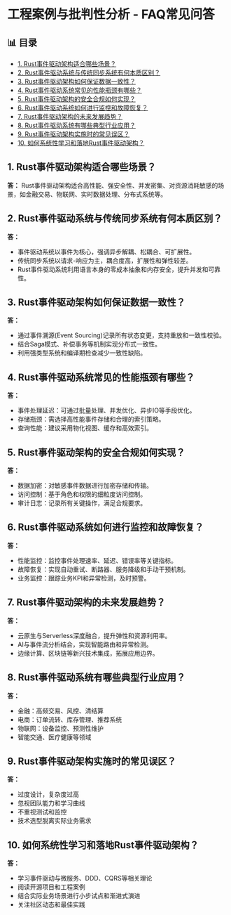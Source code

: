 ﻿# 工程案例与批判性分析 - FAQ常见问答


## 📊 目录

- [1. Rust事件驱动架构适合哪些场景？](#1-rust事件驱动架构适合哪些场景)
- [2. Rust事件驱动系统与传统同步系统有何本质区别？](#2-rust事件驱动系统与传统同步系统有何本质区别)
- [3. Rust事件驱动架构如何保证数据一致性？](#3-rust事件驱动架构如何保证数据一致性)
- [4. Rust事件驱动系统常见的性能瓶颈有哪些？](#4-rust事件驱动系统常见的性能瓶颈有哪些)
- [5. Rust事件驱动架构的安全合规如何实现？](#5-rust事件驱动架构的安全合规如何实现)
- [6. Rust事件驱动系统如何进行监控和故障恢复？](#6-rust事件驱动系统如何进行监控和故障恢复)
- [7. Rust事件驱动架构的未来发展趋势？](#7-rust事件驱动架构的未来发展趋势)
- [8. Rust事件驱动系统有哪些典型行业应用？](#8-rust事件驱动系统有哪些典型行业应用)
- [9. Rust事件驱动架构实施时的常见误区？](#9-rust事件驱动架构实施时的常见误区)
- [10. 如何系统性学习和落地Rust事件驱动架构？](#10-如何系统性学习和落地rust事件驱动架构)


## 1. Rust事件驱动架构适合哪些场景？

**答：**
Rust事件驱动架构适合高性能、强安全性、并发密集、对资源消耗敏感的场景，如金融交易、物联网、实时数据处理、分布式系统等。

## 2. Rust事件驱动系统与传统同步系统有何本质区别？

**答：**

- 事件驱动系统以事件为核心，强调异步解耦、松耦合、可扩展性。
- 传统同步系统以请求-响应为主，耦合度高，扩展性和弹性较差。
- Rust事件驱动系统利用语言本身的零成本抽象和内存安全，提升并发和可靠性。

## 3. Rust事件驱动架构如何保证数据一致性？

**答：**

- 通过事件溯源(Event Sourcing)记录所有状态变更，支持重放和一致性校验。
- 结合Saga模式、补偿事务等机制实现分布式一致性。
- 利用强类型系统和编译期检查减少一致性缺陷。

## 4. Rust事件驱动系统常见的性能瓶颈有哪些？

**答：**

- 事件处理延迟：可通过批量处理、并发优化、异步IO等手段优化。
- 存储瓶颈：需选择高性能事件存储和合理的索引策略。
- 查询性能：建议采用物化视图、缓存和高效索引。

## 5. Rust事件驱动架构的安全合规如何实现？

**答：**

- 数据加密：对敏感事件数据进行加密存储和传输。
- 访问控制：基于角色和权限的细粒度访问控制。
- 审计日志：记录所有关键操作，满足合规要求。

## 6. Rust事件驱动系统如何进行监控和故障恢复？

**答：**

- 性能监控：监控事件处理速率、延迟、错误率等关键指标。
- 故障恢复：实现自动重试、断路器、服务降级和手动干预机制。
- 业务监控：跟踪业务KPI和异常检测，及时预警。

## 7. Rust事件驱动架构的未来发展趋势？

**答：**

- 云原生与Serverless深度融合，提升弹性和资源利用率。
- AI与事件流分析结合，实现智能路由和异常检测。
- 边缘计算、区块链等新兴技术集成，拓展应用边界。

## 8. Rust事件驱动系统有哪些典型行业应用？

**答：**

- 金融：高频交易、风控、清结算
- 电商：订单流转、库存管理、推荐系统
- 物联网：设备监控、预测性维护
- 智能交通、医疗健康等领域

## 9. Rust事件驱动架构实施时的常见误区？

**答：**

- 过度设计，复杂度过高
- 忽视团队能力和学习曲线
- 不重视测试和监控
- 技术选型脱离实际业务需求

## 10. 如何系统性学习和落地Rust事件驱动架构？

**答：**

- 学习事件驱动与微服务、DDD、CQRS等相关理论
- 阅读开源项目和工程案例
- 结合实际业务场景进行小步试点和渐进式演进
- 关注社区动态和最佳实践

